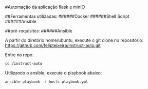#Automação da aplicação flask e minIO

##Ferramentas utilizadas:
######Docker
######Shell Script
######Ansible

##pré-requisitos: 
######Ansible

A partir do diretório home/ubuntu, execute o git clone no repositório: 
https://github.com/felipteixeira/instruct-auto.git

Entre no repo:
```bash
cd /instruct-auto
```

Utilizando o ansible, execute o playbook abaixo: 
```bash
ansible-playbook -i hosts playbook.yml 
```




